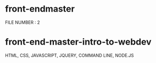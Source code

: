 # front-endmaster
FILE NUMBER : 2
# front-end-master-intro-to-webdev
HTML, CSS, JAVASCRIPT, JQUERY, COMMAND LINE, NODE.JS
